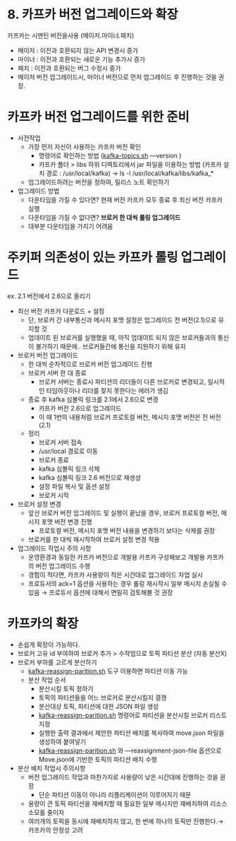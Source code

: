 # 8. 카프카 버전 업그레이드와 확장

카프카는 시맨틴 버전을사용 (메이저.마이너.패치)

- 메이저 : 이전과 호환되지 않는 API 변경시 증가
- 마이너 : 이전과 호환되는 새로운 기능 추가시 증가
- 패치 : 이전과 호환되는 버그 수정시 증가
- 메이저 버전 업그레이드시, 마이너 버전으로 먼저 업그레이드 후 진행하는 것을 권장.

# 카프카 버전 업그레이드를 위한 준비

- 사전작업
    - 가장 먼저 자신이 사용하는 카프카 버전 확인
        - 명령어로 확인하는 방법 ([kafka-topics.sh](http://kafka-topics.sh) —version )
        - 카프카 폴더 > libs 하위 디렉토리에서 jar 파일을 이용하는 방법 
        (카프카 설치 경로 : /usr/local/kafka)
        → ls -l /usr/local/kafka/libs/kafka_*
    - 업그레이드하려는 버전을 정하여, 릴리스 노트 확인하기
- 업그레이드 방법
    - 다운타임을 가질 수 있다면? 현재 버전 카프카 모두 종료 후 최신 버전 카프카 실행
    - 다운타임을 가질 수 없다면? **브로커 한 대씩 롤링 업그레이드**
    - 대부분 다운타임을 가지기 어려움

# 주키퍼 의존성이 있는 카프카 롤링 업그레이드

ex. 2.1 버전에서 2.6으로 올리기

- 최신 버전 카프카 다운로드 + 설정
    - 단, 브로커 간 내부통신과 메시지 포맷 설정은 업그레이드 전 버전(2.1)으로 유지할 것
    - 업데이트 된 브로커를 실행했을 때, 아직 업데이트 되지 않은 브로커들과의 통신이 불가하기 때문에.. 브로커들간에 통신을 지원하기 위해 유지
- 브로커 버전 업그레이드
    - 한 대씩 순차적으로 브로커 버전 업그레이드 진행
    - 브로커 서버 한 대 종료
        - 브로커 서버는 종료시 파티션의 리더들이 다른 브로커로 변경되고, 일시적인 타임아웃이나 리더를 찾지 못한다는 에러가 생김
    - 종료 후 kafka 심볼릭 링크를 2.1에서 2.6으로 변경
        - 카프카 버전 2.6으로 업그레이드
        - 이 때 1번의 내용처럼 브로커 프로토컬 버전, 메시지 포맷 버전은 전 버전(2.1)
    - 정리
        - 브로커 서버 접속
        - /usr/local 경로로 이동
        - 브로커 종료
        - kafka 심볼릭 링크 삭제
        - kafka 심볼릭 링크 2.6 버전으로 재생성
        - 설정 파일 복사 및 옵션 설정
        - 브로커 시작
- 브로커 설정 변경
    - 앞선 브로커 버전 업그레이드 및 실행이 끝났을 경우, 브로커 프로토컬 버전, 메시지 포맷 버전 변경 진행
        - 프로토컬 버전, 메시지 포맷 버전 내용을 변경하기 보다는 삭제를 권장
    - 브로커를 한 대씩 재시작하여 브로커 설정 변경 적용
- 업그레이드 작업시 주의 사항
    - 운영환경과 동일한 카프카 버전으로 개발용 카프카 구성해보고 개발용 카프카의 버전 업그레이드 수행
    - 경험이 적다면, 카프카 사용량이 적은 시간대로 업그레이드 자업 실시
    - 프로듀서의 ack=1 옵션을 사용하는 경우 롤링 재시작시 일부 메시지 손실될 수 있음 → 프로듀서 옵션에 대해서 면밀히 검토해볼 것 권장

# 카프카의 확장

- 손쉽게 확장이 가능하다.
- 브로커 고유 id 부여하여 브로커 추가 > 수작업으로 토픽 파티션 분산 (자동 분산X)
- 브로커 부하를 고르게 분산하기
    - [kafka-reassign-parition.sh](http://kafka-reassign-parition.sh) 도구 이용하면 파티션 이동 가능
    - 분산 작업 순서
        - 분산시킬 토픽 정하기
        - 토픽의 파티션들을 어느 브로커로 분산시킬지 결졍
        - 분산대상 토픽, 파티션에 대한 JSON 파일 생성
        - [kafka-reassign-parition.sh](http://kafka-reassign-parition.sh) 명령어로 파티션을 분산시킬 브로커 리스트 지정
        - 실행한 출력 결과에서 제안한 파티션 배치를 복사하여 move.json 파일을 생성하여 붙여넣기
        - [kafka-reassign-parition.sh](http://kafka-reassign-parition.sh) 와 —reassignment-json-file 옵션으로 Move.json에 기반한 토픽의 파티션 배치 수행
- 분산 배치 작업시 주의사항
    - 버전 업그레이드 작업과 마찬가지로 사용량이 낮은 시간대에 진행하는 것을 권장
        - 단순 파티션 이동이 아니라 리플리케이션이 이루어지기 때문
    - 용량이 큰 토픽 파티션을 재배치할 때 필요한 일부 메시지만 재배치하여 리소스 소모를 줄이자
    - 여러개의 토픽을 동시에 재배치하지 않고, 한 번에 하나의 토픽만 진행한다.→ 카프카의 안정성 고려